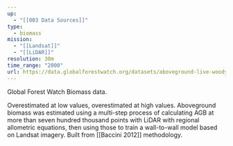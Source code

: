 ```yaml
---
up:
  - "[[003 Data Sources]]"
type:
  - biomass
mission:
  - "[[Landsat]]"
  - "[[LiDAR]]"
resolution: 30m
time_range: "2000"
url: https://data.globalforestwatch.org/datasets/aboveground-live-woody-biomass-density/explore?location=-11.401386%2C-84.902199%2C2.61
---
```

Global Forest Watch Biomass data.

Overestimated at low values, overestimated at high values. Aboveground biomass was estimated using a multi-step process of calculating AGB at more than seven hundred thousand points with LiDAR with regional allometric equations, then using those to train a wall-to-wall model based on Landsat imagery.  Built from [[Baccini 2012]] methodology.